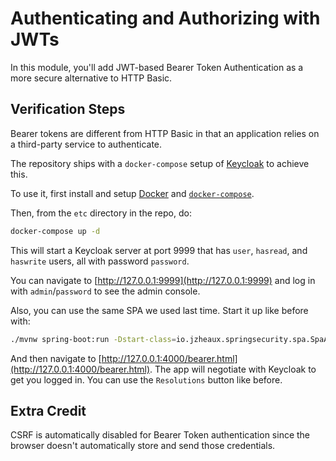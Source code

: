 # Authenticating and Authorizing with JWTs

In this module, you'll add JWT-based Bearer Token Authentication as a more secure alternative to HTTP Basic.

## Verification Steps

Bearer tokens are different from HTTP Basic in that an application relies on a third-party service to authenticate.

The repository ships with a `docker-compose` setup of [Keycloak](https://www.keycloak.org) to achieve this.

To use it, first install and setup [Docker](https://docs.docker.com/get-docker/) and [`docker-compose`](https://docs.docker.com/compose/install).

Then, from the `etc` directory in the repo, do:

```bash
docker-compose up -d
```

This will start a Keycloak server at port 9999 that has `user`, `hasread`, and `haswrite` users, all with password `password`.

You can navigate to [http://127.0.0.1:9999](http://127.0.0.1:9999) and log in with `admin`/`password` to see the admin console.

Also, you can use the same SPA we used last time. Start it up like before with:

```bash
./mvnw spring-boot:run -Dstart-class=io.jzheaux.springsecurity.spa.SpaApplication
```

And then navigate to [http://127.0.0.1:4000/bearer.html](http://127.0.0.1:4000/bearer.html). 
The app will negotiate with Keycloak to get you logged in. 
You can use the `Resolutions` button like before.

## Extra Credit

CSRF is automatically disabled for Bearer Token authentication since the browser doesn't automatically store and send those credentials.
